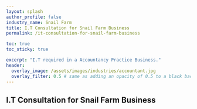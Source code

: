 ```yaml
---
layout: splash 
author_profile: false 
industry_name: Snail Farm
title: I.T Consultation for Snail Farm Business
permalink: /it-consultation-for-snail-farm-business

toc: true
toc_sticky: true

excerpt: "I.T required in a Accountancy Practice Business."
header:
  overlay_image: /assets/images/industries/accountant.jpg
  overlay_filter: 0.5 # same as adding an opacity of 0.5 to a black background
---
```


## I.T Consultation for Snail Farm Business